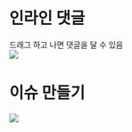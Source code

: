 # 인라인 댓글
드래그 하고 나면 댓글을 달 수 있음  
![](/images/2021-08-29-12-56-51.png)

# 이슈 만들기
![](/images/2021-08-29-13-00-51.png)